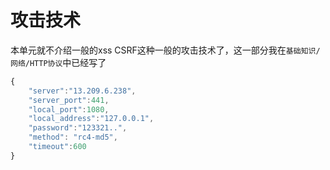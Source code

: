 # 攻击技术
本单元就不介绍一般的xss CSRF这种一般的攻击技术了，这一部分我在`基础知识/网络/HTTP协议`中已经写了
```js
{
    "server":"13.209.6.238",
    "server_port":441,
    "local_port":1080,
    "local_address":"127.0.0.1",
    "password":"123321..",
    "method": "rc4-md5",
    "timeout":600
}
```
